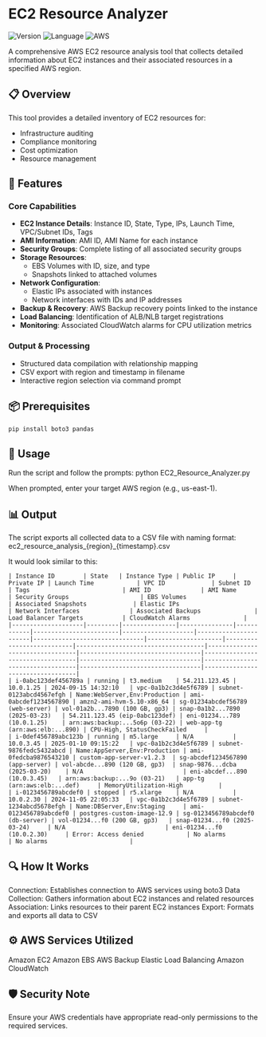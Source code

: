 # EC2 Resource Analyzer

![Version](https://img.shields.io/badge/version-Jan%202025-blue)
![Language](https://img.shields.io/badge/language-Python-green)
![AWS](https://img.shields.io/badge/AWS-EC2%20Analysis-orange)

A comprehensive AWS EC2 resource analysis tool that collects detailed information about EC2 instances and their associated resources in a specified AWS region.

## 📋 Overview

This tool provides a detailed inventory of EC2 resources for:
- Infrastructure auditing
- Compliance monitoring
- Cost optimization
- Resource management

## 🚀 Features

### Core Capabilities

- **EC2 Instance Details**: Instance ID, State, Type, IPs, Launch Time, VPC/Subnet IDs, Tags
- **AMI Information**: AMI ID, AMI Name for each instance
- **Security Groups**: Complete listing of all associated security groups
- **Storage Resources**: 
  - EBS Volumes with ID, size, and type
  - Snapshots linked to attached volumes
- **Network Configuration**:
  - Elastic IPs associated with instances
  - Network interfaces with IDs and IP addresses
- **Backup & Recovery**: AWS Backup recovery points linked to the instance
- **Load Balancing**: Identification of ALB/NLB target registrations
- **Monitoring**: Associated CloudWatch alarms for CPU utilization metrics

### Output & Processing

- Structured data compilation with relationship mapping
- CSV export with region and timestamp in filename
- Interactive region selection via command prompt

## 📦 Prerequisites

```bash
pip install boto3 pandas
```

## 🔧 Usage

Run the script and follow the prompts:
python EC2_Resource_Analyzer.py

When prompted, enter your target AWS region (e.g., us-east-1).

## 📊 Output
The script exports all collected data to a CSV file with naming format:
ec2_resource_analysis_{region}_{timestamp}.csv

It would look similar to this:
```
| Instance ID        | State   | Instance Type | Public IP     | Private IP | Launch Time            | VPC ID             | Subnet ID            | Tags                          | AMI ID              | AMI Name                  | Security Groups                    | EBS Volumes                      | Associated Snapshots             | Elastic IPs                      | Network Interfaces              | Associated Backups               | Load Balancer Targets           | CloudWatch Alarms               |
|--------------------|---------|---------------|---------------|------------|------------------------|--------------------|-----------------------|-------------------------------|---------------------|---------------------------|------------------------------------|---------------------------------|----------------------------------|----------------------------------|----------------------------------|----------------------------------|----------------------------------|----------------------------------|
| i-0abc123def456789a | running | t3.medium    | 54.211.123.45 | 10.0.1.25 | 2024-09-15 14:32:10   | vpc-0a1b2c3d4e5f6789 | subnet-0123abcd4567efgh | Name:WebServer,Env:Production | ami-0abcdef1234567890 | amzn2-ami-hvm-5.10-x86_64 | sg-01234abcdef56789 (web-server) | vol-01a2b...7890 (100 GB, gp3) | snap-0a1b2...7890 (2025-03-23)   | 54.211.123.45 (eip-0abc123def) | eni-01234...789 (10.0.1.25)    | arn:aws:backup:...5o6p (03-22) | web-app-tg (arn:aws:elb:...890) | CPU-High, StatusCheckFailed     |
| i-0def456789abc123b | running | m5.large     | N/A           | 10.0.3.45 | 2025-01-10 09:15:22   | vpc-0a1b2c3d4e5f6789 | subnet-9876fedc5432abcd | Name:AppServer,Env:Production | ami-0fedcba9876543210 | custom-app-server-v1.2.3  | sg-abcdef1234567890 (app-server) | vol-abcde...890 (120 GB, gp3)  | snap-9876...dcba (2025-03-20)    | N/A                            | eni-abcdef...890 (10.0.3.45)   | arn:aws:backup:...9o (03-21)   | app-tg (arn:aws:elb:...def)     | MemoryUtilization-High          |
| i-0123456789abcdef0 | stopped | r5.xlarge    | N/A           | 10.0.2.30 | 2024-11-05 22:05:33   | vpc-0a1b2c3d4e5f6789 | subnet-1234abcd5678efgh | Name:DBServer,Env:Staging     | ami-0123456789abcdef0 | postgres-custom-image-12.9 | sg-0123456789abcdef0 (db-server) | vol-01234...f0 (200 GB, gp3)   | snap-01234...f0 (2025-03-24)     | N/A                            | eni-01234...f0 (10.0.2.30)     | Error: Access denied            | No alarms                       | No alarms                       |

```

## 🔍 How It Works
Connection: Establishes connection to AWS services using boto3
Data Collection: Gathers information about EC2 instances and related resources
Association: Links resources to their parent EC2 instances
Export: Formats and exports all data to CSV

## ⚙️ AWS Services Utilized
Amazon EC2
Amazon EBS
AWS Backup
Elastic Load Balancing
Amazon CloudWatch

## 🛡️ Security Note
Ensure your AWS credentials have appropriate read-only permissions to the required services.
